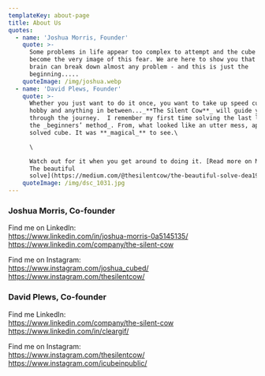 ```yaml
---
templateKey: about-page
title: About Us
quotes:
  - name: 'Joshua Morris, Founder'
    quote: >-
      Some problems in life appear too complex to attempt and the cube has
      become the very image of this fear. We are here to show you that your
      brain can break down almost any problem - and this is just the
      beginning.....
    quoteImage: /img/joshua.webp
  - name: 'David Plews, Founder'
    quote: >-
      Whether you just want to do it once, you want to take up speed cuing as a
      hobby and anything in between..._**The Silent Cow**_ will guide you
      through the journey.  I remember my first time solving the last layer with
      the _beginners’ method_. From, what looked like an utter mess, appeared a
      solved cube. It was **_magical_** to see.\

      \

      Watch out for it when you get around to doing it. [Read more on Medium:
      The beautiful
      solve](https://medium.com/@thesilentcow/the-beautiful-solve-dea192b19d98)
    quoteImage: /img/dsc_1031.jpg
---
```

### Joshua Morris, Co-founder

Find me on LinkedIn:\
<https://www.linkedin.com/in/joshua-morris-0a5145135/>\
<https://www.linkedin.com/company/the-silent-cow>

Find me on Instagram:\
<https://www.instagram.com/joshua_cubed/>\
<https://www.instagram.com/thesilentcow/>

### 

### David Plews, Co-founder

Find me LinkedIn:\
<https://www.linkedin.com/company/the-silent-cow>\
<https://www.linkedin.com/in/cleargif/>

Find me on Instagram:\
<https://www.instagram.com/thesilentcow/>\
<https://www.instagram.com/icubeinpublic/>
